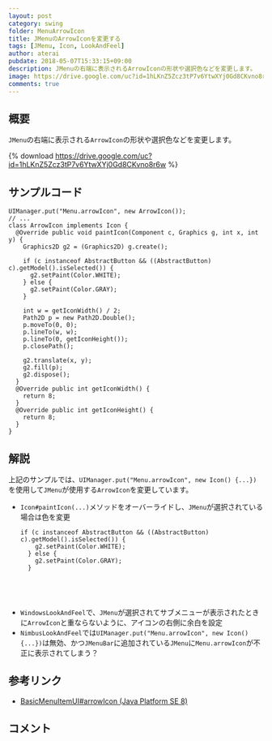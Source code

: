 ```yaml
---
layout: post
category: swing
folder: MenuArrowIcon
title: JMenuのArrowIconを変更する
tags: [JMenu, Icon, LookAndFeel]
author: aterai
pubdate: 2018-05-07T15:33:15+09:00
description: JMenuの右端に表示されるArrowIconの形状や選択色などを変更します。
image: https://drive.google.com/uc?id=1hLKnZ5Zcz3tP7v6YtwXYj0Gd8CKvno8r6w
comments: true
---
```

## 概要
`JMenu`の右端に表示される`ArrowIcon`の形状や選択色などを変更します。

{% download https://drive.google.com/uc?id=1hLKnZ5Zcz3tP7v6YtwXYj0Gd8CKvno8r6w %}

## サンプルコード
<pre class="prettyprint"><code>UIManager.put("Menu.arrowIcon", new ArrowIcon());
// ...
class ArrowIcon implements Icon {
  @Override public void paintIcon(Component c, Graphics g, int x, int y) {
    Graphics2D g2 = (Graphics2D) g.create();

    if (c instanceof AbstractButton &amp;&amp; ((AbstractButton) c).getModel().isSelected()) {
      g2.setPaint(Color.WHITE);
    } else {
      g2.setPaint(Color.GRAY);
    }

    int w = getIconWidth() / 2;
    Path2D p = new Path2D.Double();
    p.moveTo(0, 0);
    p.lineTo(w, w);
    p.lineTo(0, getIconHeight());
    p.closePath();

    g2.translate(x, y);
    g2.fill(p);
    g2.dispose();
  }
  @Override public int getIconWidth() {
    return 8;
  }
  @Override public int getIconHeight() {
    return 8;
  }
}
</code></pre>

## 解説
上記のサンプルでは、`UIManager.put("Menu.arrowIcon", new Icon() {...})`を使用して`JMenu`が使用する`ArrowIcon`を変更しています。

- `Icon#paintIcon(...)`メソッドをオーバーライドし、`JMenu`が選択されている場合は色を変更
    
    <pre class="prettyprint"><code>if (c instanceof AbstractButton &amp;&amp; ((AbstractButton) c).getModel().isSelected()) {
      g2.setPaint(Color.WHITE);
    } else {
      g2.setPaint(Color.GRAY);
    }
</code></pre>
- `WindowsLookAndFeel`で、`JMenu`が選択されてサブメニューが表示されたときに`ArrowIcon`と重ならないように、アイコンの右側に余白を設定
- `NimbusLookAndFeel`では`UIManager.put("Menu.arrowIcon", new Icon() {...})`は無効、かつ`JMenuBar`に追加されている`JMenu`に`Menu.arrowIcon`が不正に表示されてしまう？

<!-- dummy comment line for breaking list -->

## 参考リンク
- [BasicMenuItemUI#arrowIcon (Java Platform SE 8)](https://docs.oracle.com/javase/jp/8/docs/api/javax/swing/plaf/basic/BasicMenuItemUI.html#arrowIcon)

<!-- dummy comment line for breaking list -->

## コメント
